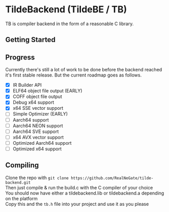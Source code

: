 # TildeBackend (TildeBE / TB)

TB is compiler backend in the form of a reasonable C library.

## Getting Started

## Progress

Currently there's still a lot of work to be done before the backend reached it's first stable release. But the current roadmap goes as follows.

- [x] IR Builder API
- [x] ELF64 object file output (EARLY)
- [x] COFF object file output
- [x] Debug x64 support
- [x] x64 SSE vector support
- [ ] Simple Optimizer (EARLY)
- [ ] Aarch64 support
- [ ] Aarch64 NEON support
- [ ] Aarch64 SVE support
- [ ] x64 AVX vector support
- [ ] Optimized Aarch64 support
- [ ] Optimized x64 support

## Compiling

Clone the repo with `git clone https://github.com/RealNeGate/tilde-backend.git` <br>
Then just compile & run the build.c with the C compiler of your choice <br>
You should now have either a tildebackend.lib or tildebackend.a depending on the platform <br>
Copy this and the `tb.h` file into your project and use it as you please <br>
